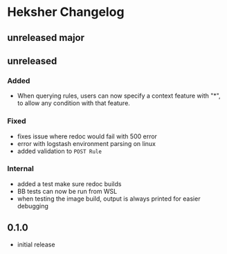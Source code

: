 # Heksher Changelog
## unreleased major
## unreleased
### Added
* When querying rules, users can now specify a context feature with "*", to allow any condition with that feature.
### Fixed
* fixes issue where redoc would fail with 500 error
* error with logstash environment parsing on linux
* added validation to `POST Rule`
### Internal
* added a test make sure redoc builds
* BB tests can now be run from WSL
* when testing the image build, output is always printed for easier debugging
## 0.1.0
* initial release
